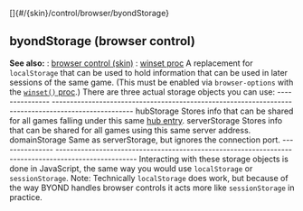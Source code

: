 []{#/{skin}/control/browser/byondStorage}
  ## byondStorage (browser control)
  **See also:**
  :   [browser control (skin)](ref/%7Bskin%7D/control/browser)
  :   [winset proc](ref/proc/winset)
  A replacement for `localStorage` that can be used to hold information
  that can be used in later sessions of the same game. (This must be
  enabled via `browser-options` with the [`winset()`
  proc](ref/proc/winset).)
  There are three actual storage objects you can use:
    --------------- ----------------------------------------------------------------------------------------------------
    hubStorage      Stores info that can be shared for all games falling under this same [hub entry](ref/world/var/hub).
    serverStorage   Stores info that can be shared for all games using this same server address.
    domainStorage   Same as serverStorage, but ignores the connection port.
    --------------- ----------------------------------------------------------------------------------------------------
  Interacting with these storage objects is done in JavaScript, the same
  way you would use `localStorage` or `sessionStorage`.
  Note: Technically `localStorage` does work, but because of the way BYOND
  handles browser controls it acts more like `sessionStorage` in practice.